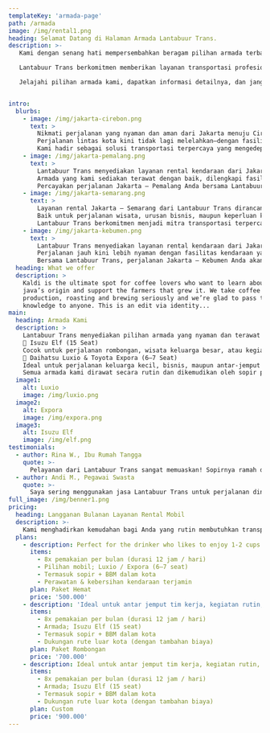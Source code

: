 ```yaml
---
templateKey: 'armada-page'
path: /armada
image: /img/rental1.png
heading: Selamat Datang di Halaman Armada Lantabuur Trans.
description: >-
   Kami dengan senang hati mempersembahkan beragam pilihan armada terbaik untuk mendukung kebutuhan perjalanan Anda. Di sini, Anda dapat melihat informasi lengkap mengenai jenis kendaraan, fasilitas, serta layanan yang kami sediakan untuk menjamin kenyamanan, keamanan, dan kepuasan Anda selama perjalanan.

   Lantabuur Trans berkomitmen memberikan layanan transportasi profesional dengan armada yang terawat, sopir berpengalaman, dan harga yang transparan. Temukan kendaraan yang paling sesuai dengan kebutuhan perjalanan pribadi, keluarga, rombongan, maupun keperluan dinas Anda.

   Jelajahi pilihan armada kami, dapatkan informasi detailnya, dan jangan ragu untuk menghubungi tim kami jika ada pertanyaan atau ingin melakukan pemesanan.


intro:
  blurbs:
    - image: /img/jakarta-cirebon.png
      text: >
        Nikmati perjalanan yang nyaman dan aman dari Jakarta menuju Cirebon bersama Lantabuur Trans. Kami menghadirkan layanan sewa kendaraan dengan armada terbaik, sopir berpengalaman, dan harga yang kompetitif untuk memastikan pengalaman perjalanan Anda terasa istimewa.
        Perjalanan lintas kota kini tidak lagi melelahkan—dengan fasilitas kendaraan yang bersih, ber-AC, serta waktu keberangkatan yang fleksibel, Anda dapat bepergian untuk keperluan bisnis, wisata, maupun kunjungan keluarga tanpa khawatir.
        Kami hadir sebagai solusi transportasi terpercaya yang mengedepankan profesionalisme, ketepatan waktu, dan kepuasan pelanggan.
    - image: /img/jakarta-pemalang.png
      text: >
        Lantabuur Trans menyediakan layanan rental kendaraan dari Jakarta menuju Pemalang dengan mengutamakan kenyamanan, keamanan, dan ketepatan waktu. Kami hadir untuk memenuhi kebutuhan perjalanan Anda, baik untuk urusan pribadi, keluarga, maupun bisnis.
        Armada yang kami sediakan terawat dengan baik, dilengkapi fasilitas AC, kursi yang nyaman, serta pengemudi profesional yang berpengalaman di jalur lintas provinsi. Dengan harga yang kompetitif dan pelayanan ramah, perjalanan Anda akan terasa lebih tenang dan menyenangkan.
        Percayakan perjalanan Jakarta – Pemalang Anda bersama Lantabuur Trans — solusi transportasi terpercaya untuk setiap perjalanan.
    - image: /img/jakarta-semarang.png
      text: >
        Layanan rental Jakarta – Semarang dari Lantabuur Trans dirancang untuk memberikan kenyamanan maksimal dalam perjalanan jarak jauh Anda. Dengan armada yang prima dan sopir profesional, kami siap mengantarkan Anda menuju Semarang dengan aman, tepat waktu, dan bebas rasa khawatir.
        Baik untuk perjalanan wisata, urusan bisnis, maupun keperluan keluarga, kami menyediakan kendaraan yang bersih, nyaman, dan ber-AC serta harga sewa yang bersaing.
        Lantabuur Trans berkomitmen menjadi mitra transportasi terpercaya yang selalu mengedepankan kepuasan dan kenyamanan pelanggan dalam setiap perjalanan.
    - image: /img/jakarta-kebumen.png
      text: >
        Lantabuur Trans menyediakan layanan rental kendaraan dari Jakarta menuju Kebumen dengan standar kenyamanan dan keamanan yang tinggi. Didukung oleh armada berkualitas dan pengemudi berpengalaman, kami siap menjadi pilihan transportasi terbaik untuk perjalanan pribadi, keluarga, ataupun rombongan.
        Perjalanan jauh kini lebih nyaman dengan fasilitas kendaraan yang bersih, ber-AC, dan dilengkapi dengan tempat duduk ergonomis. Kami juga menawarkan fleksibilitas waktu keberangkatan serta harga yang kompetitif dan transparan.
        Bersama Lantabuur Trans, perjalanan Jakarta – Kebumen Anda akan terasa lebih mudah, efisien, dan menyenangkan.
  heading: What we offer
  description: >
    Kaldi is the ultimate spot for coffee lovers who want to learn about their
    java’s origin and support the farmers that grew it. We take coffee
    production, roasting and brewing seriously and we’re glad to pass that
    knowledge to anyone. This is an edit via identity...
main:
  heading: Armada Kami
  description: >
    Lantabuur Trans menyediakan pilihan armada yang nyaman dan terawat untuk memenuhi berbagai kebutuhan perjalanan Anda.
    🔹 Isuzu Elf (15 Seat)
    Cocok untuk perjalanan rombongan, wisata keluarga besar, atau kegiatan dinas. Dilengkapi AC, kursi yang ergonomis, dan bagasi luas, Isuzu Elf kami memberikan kenyamanan maksimal selama perjalanan jarak jauh maupun dekat.
    🔹 Daihatsu Luxio & Toyota Expora (6–7 Seat)
    Ideal untuk perjalanan keluarga kecil, bisnis, maupun antar-jemput bandara. Kendaraan ini menawarkan kenyamanan interior, performa stabil, serta efisiensi bahan bakar untuk pengalaman berkendara yang tenang dan menyenangkan.
    Semua armada kami dirawat secara rutin dan dikemudikan oleh sopir profesional yang siap melayani Anda dengan ramah dan tepat waktu.
  image1:
    alt: Luxio
    image: /img/luxio.png
  image2:
    alt: Expora
    image: /img/expora.png
  image3:
    alt: Isuzu Elf
    image: /img/elf.png
testimonials:
  - author: Rina W., Ibu Rumah Tangga
    quote: >-
      Pelayanan dari Lantabuur Trans sangat memuaskan! Sopirnya ramah dan tepat waktu, mobilnya juga bersih dan nyaman. Perjalanan kami dari Jakarta ke Semarang terasa aman dan menyenangkan. Terima kasih!
  - author: Andi M., Pegawai Swasta
    quote: >-
      Saya sering menggunakan jasa Lantabuur Trans untuk perjalanan dinas ke luar kota. Armada yang disediakan selalu dalam kondisi prima, dan harga sewanya sangat bersaing. Sangat direkomendasikan!
full_image: /img/benner1.png
pricing:
  heading: Langganan Bulanan Layanan Rental Mobil
  description: >-
    Kami menghadirkan kemudahan bagi Anda yang rutin membutuhkan transportasi. Dengan paket langganan bulanan dari Lantabuur Trans, Anda bisa menikmati layanan rental mobil secara fleksibel, hemat, dan profesional setiap bulan. Cocok untuk perusahaan, instansi, atau keperluan pribadi.
  plans:
    - description: Perfect for the drinker who likes to enjoy 1-2 cups per day.
      items:
        - 8x pemakaian per bulan (durasi 12 jam / hari)
        - Pilihan mobil; Luxio / Expora (6–7 seat)
        - Termasuk sopir + BBM dalam kota
        - Perawatan & kebersihan kendaraan terjamin
      plan: Paket Hemat
      price: '500.000'
    - description: 'Ideal untuk antar jemput tim kerja, kegiatan rutin, atau logistik ringan.'
      items:
        - 8x pemakaian per bulan (durasi 12 jam / hari)
        - Armada; Isuzu Elf (15 seat)
        - Termasuk sopir + BBM dalam kota
        - Dukungan rute luar kota (dengan tambahan biaya)
      plan: Paket Rombongan
      price: '700.000'
    - description: Ideal untuk antar jemput tim kerja, kegiatan rutin, atau logistik ringan.
      items:
        - 8x pemakaian per bulan (durasi 12 jam / hari)
        - Armada; Isuzu Elf (15 seat)
        - Termasuk sopir + BBM dalam kota
        - Dukungan rute luar kota (dengan tambahan biaya)
      plan: Custom
      price: '900.000'
---
```

